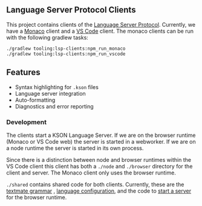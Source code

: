 ## Language Server Protocol Clients

This project contains clients of the [Language Server Protocol](../language-server-protocol). Currently, we have
a [Monaco](./monaco) client and a [VS Code](./vscode) client.
The monaco clients can be run with the following gradlew tasks:

```shell
./gradlew tooling:lsp-clients:npm_run_monaco
./gradlew tooling:lsp-clients:npm_run_vscode
```

## Features

- Syntax highlighting for `.kson` files
- Language server integration
- Auto-formatting
- Diagnostics and error reporting

### Development

The clients start a KSON Language Server. If we are on the browser runtime (Monaco or VS Code web) the server is started
in a webworker. If we are on a node runtime the server is started in its own process.

Since there is a distinction between node and browser runtimes within the VS Code client this client has both a `./node`
and `./browser` directory for the client and server. The Monaco client only uses the browser runtime.

`./shared` contains shared code for both clients. Currently, these are
the [textmate grammar](./shared/extension/config/kson.tmLanguage.json)
, [language configuration](./shared/extension/config/language-configuration.json), and the code
to [start a server](./shared/src/connection/browserConnection.ts) for the browser runtime.
